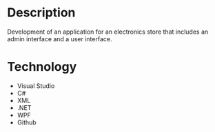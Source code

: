 # Description
Development of an application for an electronics store that includes an admin interface and a user interface.
# Technology
- Visual Studio
- C#
- XML
- .NET
- WPF
- Github
